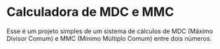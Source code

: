 # Calculadora de MDC e MMC

Esse é um projeto simples de um sistema de cálculos de MDC (Máximo Divisor Comum) e MMC (Mínimo Múltiplo Comum) entre dois números.

